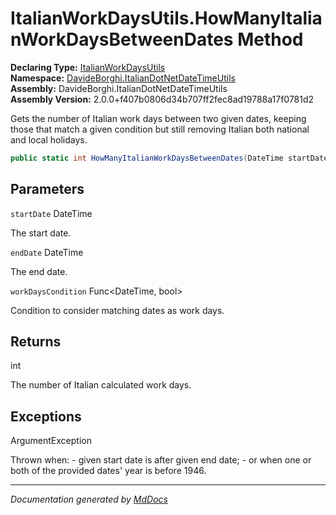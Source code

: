 ﻿<!--  
  <auto-generated>   
    The contents of this file were generated by a tool.  
    Changes to this file may be list if the file is regenerated  
  </auto-generated>   
-->

# ItalianWorkDaysUtils.HowManyItalianWorkDaysBetweenDates Method

**Declaring Type:** [ItalianWorkDaysUtils](../index.md)  
**Namespace:** [DavideBorghi.ItalianDotNetDateTimeUtils](../../index.md)  
**Assembly:** DavideBorghi.ItalianDotNetDateTimeUtils  
**Assembly Version:** 2.0.0+f407b0806d34b707ff2fec8ad19788a17f0781d2

Gets the number of Italian work days between two given dates, keeping those that match a given condition  but still removing Italian both national and local holidays.

```csharp
public static int HowManyItalianWorkDaysBetweenDates(DateTime startDate, DateTime endDate, Func<DateTime, bool> workDaysCondition);
```

## Parameters

`startDate`  DateTime

The start date.

`endDate`  DateTime

The end date.

`workDaysCondition`  Func\<DateTime, bool\>

Condition to consider matching dates as work days.

## Returns

int

The number of Italian calculated work days.

## Exceptions

ArgumentException

Thrown when:              \- given start date is after given end date;             \- or when one or both of the provided dates' year is before 1946.

___

*Documentation generated by [MdDocs](https://github.com/ap0llo/mddocs)*
